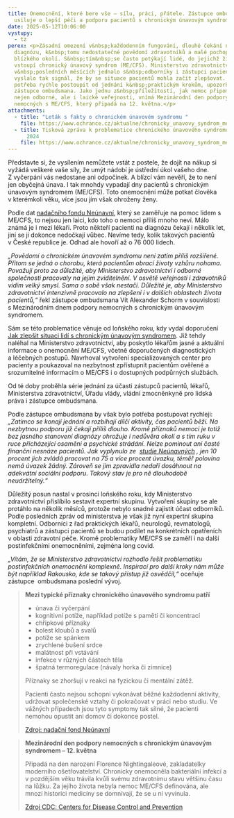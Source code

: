 ```yaml
---
title: Onemocnění, které bere vše – sílu, práci, přátele. Zástupce ombudsmana
  usiluje o lepší péči a podporu pacientů s chronickým únavovým syndromem
date: 2025-05-12T10:06:00
vystupy:
  - tz
perex: <p>Zásadní omezení v&nbsp;každodenním fungování, dlouhé čekání na
  diagnózu, k&nbsp;tomu nedostatečné povědomí zdravotníků a malé pochopení
  blízkého okolí. S&nbsp;tím&nbsp;se často potýkají lidé, do jejichž života
  vstoupí chronický únavový syndrom (ME/CFS). Ministerstvo zdravotnictví
  v&nbsp;posledních měsících jednalo s&nbsp;odborníky i zástupci pacientů a
  vyslalo tak signál, že by se situace pacientů mohla začít zlepšovat. Je však
  potřeba rychle postoupit od jednání k&nbsp;praktickým krokům, upozorňuje
  zástupce ombudsmana. Jako jednu z&nbsp;příležitostí, jak nemoc připomenout
  nejen odborné, ale i laické veřejnosti, vnímá Mezinárodní den podpory
  nemocných s ME/CFS, který připadá na 12. května.</p>
attachments:
  - title: "Leták s fakty o chronickém únavovém syndromu "
    file: https://www.ochrance.cz/aktualne/chronicky_unavovy_syndrom_meni_zivoty_lidi_presto_se_o_nem_malo_vi-_zastupce_ombudsmana_zada_ministerstvo_zdravotnictvi_aby_se_onemocnenim_zacalo_zabyvat/chronicky_unavovy_syndrom.pdf
  - title: Tisková zpráva k problematice chronického únavového syndromu z 11. září
      2024
    file: https://www.ochrance.cz/aktualne/chronicky_unavovy_syndrom_meni_zivoty_lidi_presto_se_o_nem_malo_vi-_zastupce_ombudsmana_zada_ministerstvo_zdravotnictvi_aby_se_onemocnenim_zacalo_zabyvat/
---
```

<p>Představte si, že vysílením nemůžete vstát z postele, že dojít na nákup si vyžádá veškeré vaše síly, že umýt nádobí je ústřední úkol vašeho dne. Z&nbsp;vyčerpání vás nedostane ani odpočinek. A blízcí vám nevěří, že to není jen obyčejná únava. I tak mnohdy vypadají dny pacientů s&nbsp;chronickým únavovým syndromem (ME/CFS). Toto onemocnění může potkat člověka v&nbsp;kterémkoli věku, více jsou jím však ohroženy ženy.&nbsp;</p>
<p>Podle dat 
<a href="https://neunavni.cz/">nadačního fondu Neúnavní</a>, který se zaměřuje na pomoc lidem s ME/CFS, to nejsou jen laici, kdo toho o nemoci příliš mnoho neví. Málo známá je i mezi lékaři. Proto někteří pacienti na diagnózu čekají i několik let, jiní se jí dokonce nedočkají vůbec. Nevíme tedy, kolik takových pacientů v&nbsp;České republice je. Odhad ale hovoří až o 76&nbsp;000 lidech.&nbsp;</p>
<p>
<i>„Povědomí o chronickém únavovém syndromu není zatím příliš rozšířené. Přitom se jedná o chorobu, která pacientům obrací životy vzhůru nohama. Považuji proto za důležité, aby Ministerstvo zdravotnictví i odborné společnosti pracovaly na jejím zviditelnění. V osvětě veřejnosti i zdravotníků vidím velký smysl. Sama o sobě však nestačí. Důležité je, aby Ministerstvo zdravotnictví intenzivně pracovalo na zlepšení i v&nbsp;dalších oblastech života pacientů,“</i> řekl zástupce ombudsmana Vít Alexander Schorm v&nbsp;souvislosti s&nbsp;Mezinárodním dnem podpory nemocných s chronickým únavovým syndromem.&nbsp;</p>
<p>Sám se této problematice věnuje od loňského roku, kdy vydal doporučení 
<a href="https://www.ochrance.cz/uploads-import/ESO/Doporu%C4%8Den%C3%AD%2054-2024-OZP-PH-2%20final_001.pdf">Jak zlepšit situaci lidí s&nbsp;chronickým únavovým syndromem</a>. Již tehdy naléhal na Ministerstvo zdravotnictví, aby poskytlo lékařům jasné a aktuální informace o onemocnění ME/CFS, včetně doporučených diagnostických a&nbsp;léčebných postupů. Navrhoval vytvoření specializovaných center pro pacienty a poukazoval na nezbytnost zpřístupnit pacientům ověřené a srozumitelné informacím o ME/CFS i o dostupných podpůrných službách.</p>
<p>Od té doby proběhla série jednání za účasti zástupců pacientů, lékařů, Ministerstva zdravotnictví, Úřadu vlády, vládní zmocněnkyně pro lidská práva i zástupce ombudsmana.</p>
<p>Podle zástupce ombudsmana by však bylo potřeba postupovat rychleji:
<i> „Zatímco se konají jednání a rozbíhají dílčí aktivity, čas pacientů běží. Na nezbytnou podporu již čekají příliš dlouho. Kromě příznaků nemoci je totiž bez jasného stanovení diagnózy ohrožuje i nedůvěra okolí a s tím ruku v ruce přicházející osamění a psychické strádání. Nelze pominout ani časté finanční nesnáze pacientů. Jak vyplynulo ze&nbsp;</i>
<a href="https://neunavni.cz/wp-content/uploads/2024/02/Studie-Situace-pacientu-s-ME_CFS-v-CR-2024.pdf">
<i>studie Neúnavných</i></a>
<i>, jen 10 procent jich zvládá pracovat na 75 a více procent úvazku, téměř polovina nemá úvazek žádný. Zároveň se jim zpravidla nedaří dosáhnout na adekvátní sociální podporu. Takový stav je pro ně dlouhodobě neudržitelný.“&nbsp;</i></p>
<p>Důležitý posun nastal v&nbsp;prosinci loňského roku, kdy Ministerstvo zdravotnictví přislíbilo sestavit expertní skupinu. Vytvoření skupiny se ale protáhlo na několik měsíců, protože nebylo snadné zajistit účast odborníků. Podle posledních zpráv od ministerstva je však již nyní expertní skupina kompletní. Odborníci z řad praktických lékařů, neurologů, revmatologů, psychiatrů a zástupci pacientů se budou podílet na konkrétních opatřeních v&nbsp;oblasti zdravotní péče. Kromě problematiky ME/CFS se zaměří i&nbsp;na další postinfekčními onemocněními, zejména long covid.</p>
<p>
<i>„Vítám, že se Ministerstvo zdravotnictví rozhodlo řešit problematiku postinfekčních onemocnění komplexně. Inspirací pro další kroky nám může být například Rakousko, kde se takový přístup již osvědčil,“ </i>oceňuje zástupce
<i>&nbsp;</i>ombudsmana poslední vývoj.</p>
<blockquote>
<p>
<strong>Mezi typické příznaky chronického únavového syndromu patří</strong></p>
<ul>
<li>únava či vyčerpání</li>
<li>kognitivní potíže, například potíže s pamětí či koncentrací</li>
<li>chřipkové příznaky </li>
<li>bolest kloubů a svalů</li>
<li>potíže se spánkem</li>
<li>zrychlené bušení srdce</li>
<li>malátnost při vstávání</li>
<li>infekce v různých částech těla</li>
<li>špatná termoregulace (návaly horka či zimnice)</li></ul>
<p>Příznaky se zhoršují v reakci na fyzickou či mentální zátěž.</p>
<p>Pacienti často nejsou schopni vykonávat běžné každodenní aktivity, udržovat společenské vztahy či pokračovat v práci nebo studiu. Ve vážných případech jsou tyto symptomy tak silné, že pacienti nemohou opustit ani domov či dokonce postel.</p>
<p>
<a href="https://neunavni.cz/o-nemoci-me-cfs/">Zdroj: nadační fond Neúnavní</a>&nbsp;</p></blockquote>
<blockquote>
<p>
<strong>Mezinárodní den podpory nemocných s chronickým únavovým syndromem – 12. května</strong></p>
<p>Připadá na den narození Florence Nightingaleové, zakladatelky moderního ošetřovatelství. Chronicky onemocněla bakteriální infekcí a v pozdějším věku trávila kvůli svému zdravotnímu stavu většinu času na lůžku. Za jejího života nebyla nemoc ME/CFS definována, ale mnozí historici medicíny se domnívají, že se u ní vyvinula.</p>
<p>
<a href="https://www.cdc.gov/me-cfs/awareness-day/index.html">Zdroj CDC: Centers for Disease Control and Prevention</a></p></blockquote>

